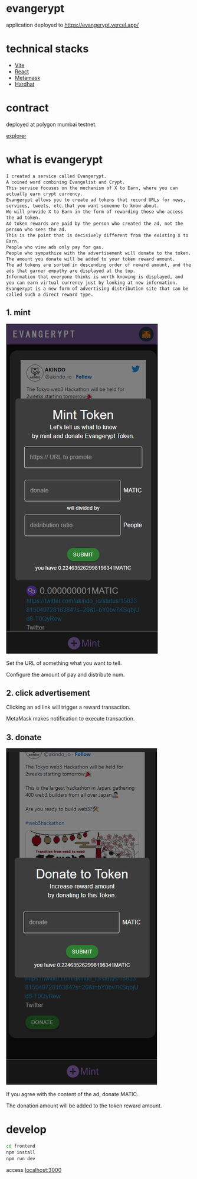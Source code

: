 # evangerypt

application deployed to https://evangerypt.vercel.app/

# technical stacks

* [Vite](https://ja.vitejs.dev/)
* [React](https://ja.reactjs.org/)
* [Metamask](https://chrome.google.com/webstore/detail/metamask/nkbihfbeogaeaoehlefnkodbefgpgknn?hl=ja)
* [Hardhat](https://hardhat.org/)

# contract

deployed at polygon mumbai testnet.

[explorer](https://mumbai.polygonscan.com/address/0x3f578Ed2AA8825fA3A73DF82AF55F19014534550)

# what is evangerypt

```
I created a service called Evangerypt.
A coined word combining Evangelist and Crypt.
This service focuses on the mechanism of X to Earn, where you can actually earn crypt currency.
Evangerypt allows you to create ad tokens that record URLs for news, services, tweets, etc.that you want someone to know about.
We will provide X to Earn in the form of rewarding those who access the ad token.
Ad token rewards are paid by the person who created the ad, not the person who sees the ad.
This is the point that is decisively different from the existing X to Earn.
People who view ads only pay for gas.
People who sympathize with the advertisement will donate to the token.
The amount you donate will be added to your token reward amount.
The ad tokens are sorted in descending order of reward amount, and the ads that garner empathy are displayed at the top.
Information that everyone thinks is worth knowing is displayed, and you can earn virtual currency just by looking at new information.
Evangerypt is a new form of advertising distribution site that can be called such a direct reward type.
```

## 1. mint

![](./docs/mint.png)

Set the URL of something what you want to tell.

Configure the amount of pay and distribute num.



## 2. click advertisement

Clicking an ad link will trigger a reward transaction.

MetaMask makes notification to execute transaction.



## 3. donate

![](./docs/donate.png)

If you agree with the content of the ad, donate MATIC.

The donation amount will be added to the token reward amount.

# develop

```bash
cd frontend
npm install
npm run dev
```

access  [localhost:3000](http://localhost:3000/)
